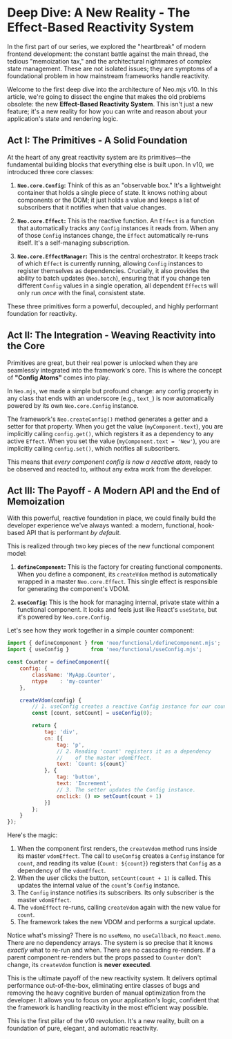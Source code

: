 # Deep Dive: A New Reality - The Effect-Based Reactivity System

In the first part of our series, we explored the "heartbreak" of modern frontend development: the constant battle against the main thread, the tedious "memoization tax," and the architectural nightmares of complex state management. These are not isolated issues; they are symptoms of a foundational problem in how mainstream frameworks handle reactivity.

Welcome to the first deep dive into the architecture of Neo.mjs v10. In this article, we're going to dissect the engine that makes the old problems obsolete: the new **Effect-Based Reactivity System**. This isn't just a new feature; it's a new reality for how you can write and reason about your application's state and rendering logic.

## Act I: The Primitives - A Solid Foundation

At the heart of any great reactivity system are its primitives—the fundamental building blocks that everything else is built upon. In v10, we introduced three core classes:

1.  **`Neo.core.Config`:** Think of this as an "observable box." It's a lightweight container that holds a single piece of state. It knows nothing about components or the DOM; it just holds a value and keeps a list of subscribers that it notifies when that value changes.

2.  **`Neo.core.Effect`:** This is the reactive function. An `Effect` is a function that automatically tracks any `Config` instances it reads from. When any of those `Config` instances change, the `Effect` automatically re-runs itself. It's a self-managing subscription.

3.  **`Neo.core.EffectManager`:** This is the central orchestrator. It keeps track of which `Effect` is currently running, allowing `Config` instances to register themselves as dependencies. Crucially, it also provides the ability to batch updates (`Neo.batch`), ensuring that if you change ten different `Config` values in a single operation, all dependent `Effect`s will only run *once* with the final, consistent state.

These three primitives form a powerful, decoupled, and highly performant foundation for reactivity.

## Act II: The Integration - Weaving Reactivity into the Core

Primitives are great, but their real power is unlocked when they are seamlessly integrated into the framework's core. This is where the concept of **"Config Atoms"** comes into play.

In `Neo.mjs`, we made a simple but profound change: any config property in any class that ends with an underscore (e.g., `text_`) is now automatically powered by its own `Neo.core.Config` instance.

The framework's `Neo.createConfig()` method generates a getter and a setter for that property. When you get the value (`myComponent.text`), you are implicitly calling `config.get()`, which registers it as a dependency to any active `Effect`. When you set the value (`myComponent.text = 'New'`), you are implicitly calling `config.set()`, which notifies all subscribers.

This means that *every component config is now a reactive atom*, ready to be observed and reacted to, without any extra work from the developer.

## Act III: The Payoff - A Modern API and the End of Memoization

With this powerful, reactive foundation in place, we could finally build the developer experience we've always wanted: a modern, functional, hook-based API that is performant *by default*.

This is realized through two key pieces of the new functional component model:

1.  **`defineComponent`:** This is the factory for creating functional components. When you define a component, its `createVdom` method is automatically wrapped in a master `Neo.core.Effect`. This single effect is responsible for generating the component's VDOM.

2.  **`useConfig`:** This is the hook for managing internal, private state within a functional component. It looks and feels just like React's `useState`, but it's powered by `Neo.core.Config`.

Let's see how they work together in a simple counter component:

```javascript
import { defineComponent } from 'neo/functional/defineComponent.mjs';
import { useConfig }       from 'neo/functional/useConfig.mjs';

const Counter = defineComponent({
    config: {
        className: 'MyApp.Counter',
        ntype    : 'my-counter'
    },

    createVdom(config) {
        // 1. useConfig creates a reactive Config instance for our count.
        const [count, setCount] = useConfig(0);

        return {
            tag: 'div',
            cn: [{
                tag: 'p',
                // 2. Reading 'count' registers it as a dependency
                //    of the master vdomEffect.
                text: `Count: ${count}`
            }, {
                tag: 'button',
                text: 'Increment',
                // 3. The setter updates the Config instance.
                onclick: () => setCount(count + 1)
            }]
        };
    }
});
```

Here's the magic:

1.  When the component first renders, the `createVdom` method runs inside its master `vdomEffect`. The call to `useConfig` creates a `Config` instance for `count`, and reading its value (`Count: ${count}`) registers that `Config` as a dependency of the `vdomEffect`.
2.  When the user clicks the button, `setCount(count + 1)` is called. This updates the internal value of the `count`'s `Config` instance.
3.  The `Config` instance notifies its subscribers. Its only subscriber is the master `vdomEffect`.
4.  The `vdomEffect` re-runs, calling `createVdom` again with the new value for `count`.
5.  The framework takes the new VDOM and performs a surgical update.

Notice what's missing? There is no `useMemo`, no `useCallback`, no `React.memo`. There are no dependency arrays. The system is so precise that it knows *exactly* what to re-run and when. There are no cascading re-renders. If a parent component re-renders but the props passed to `Counter` don't change, its `createVdom` function is **never executed**.

This is the ultimate payoff of the new reactivity system. It delivers optimal performance out-of-the-box, eliminating entire classes of bugs and removing the heavy cognitive burden of manual optimization from the developer. It allows you to focus on your application's logic, confident that the framework is handling reactivity in the most efficient way possible.

This is the first pillar of the v10 revolution. It's a new reality, built on a foundation of pure, elegant, and automatic reactivity.
